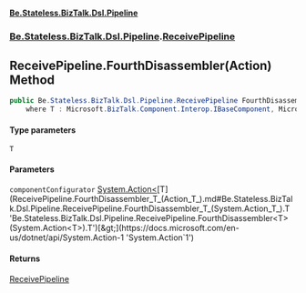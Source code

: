 #### [Be.Stateless.BizTalk.Dsl.Pipeline](README.md 'README')
### [Be.Stateless.BizTalk.Dsl.Pipeline](Be.Stateless.BizTalk.Dsl.Pipeline.md 'Be.Stateless.BizTalk.Dsl.Pipeline').[ReceivePipeline](ReceivePipeline.md 'Be.Stateless.BizTalk.Dsl.Pipeline.ReceivePipeline')

## ReceivePipeline.FourthDisassembler<T>(Action<T>) Method

```csharp
public Be.Stateless.BizTalk.Dsl.Pipeline.ReceivePipeline FourthDisassembler<T>(System.Action<T> componentConfigurator)
    where T : Microsoft.BizTalk.Component.Interop.IBaseComponent, Microsoft.BizTalk.Component.Interop.IPersistPropertyBag;
```
#### Type parameters

<a name='Be.Stateless.BizTalk.Dsl.Pipeline.ReceivePipeline.FourthDisassembler_T_(System.Action_T_).T'></a>

`T`
#### Parameters

<a name='Be.Stateless.BizTalk.Dsl.Pipeline.ReceivePipeline.FourthDisassembler_T_(System.Action_T_).componentConfigurator'></a>

`componentConfigurator` [System.Action&lt;](https://docs.microsoft.com/en-us/dotnet/api/System.Action-1 'System.Action`1')[T](ReceivePipeline.FourthDisassembler_T_(Action_T_).md#Be.Stateless.BizTalk.Dsl.Pipeline.ReceivePipeline.FourthDisassembler_T_(System.Action_T_).T 'Be.Stateless.BizTalk.Dsl.Pipeline.ReceivePipeline.FourthDisassembler<T>(System.Action<T>).T')[&gt;](https://docs.microsoft.com/en-us/dotnet/api/System.Action-1 'System.Action`1')

#### Returns
[ReceivePipeline](ReceivePipeline.md 'Be.Stateless.BizTalk.Dsl.Pipeline.ReceivePipeline')